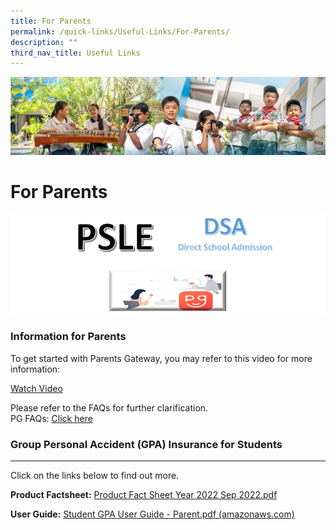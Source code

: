 ```yaml
---
title: For Parents
permalink: /quick-links/Useful-Links/For-Parents/
description: ""
third_nav_title: Useful Links
---
```

![](/images/AboutUs.jpg)


For Parents
===========

![](/images/ForParent.png)

### **Information for Parents**


To get started with Parents Gateway, you may refer to this video for more information:

[Watch Video](https://www.youtube.com/embed/tW9jwyuovOo)

Please refer to the FAQs for further clarification.<br>
PG FAQs: [Click here](https://pg.moe.edu.sg/faq)

### **Group Personal Accident (GPA) Insurance for Students**
----------------------------------------------------

Click on the links below to find out more.  
  
<b>Product Factsheet:</b>&nbsp;[Product Fact Sheet Year 2022 Sep 2022.pdf](/files/Product%20Fact%20Sheet%20Year%202022%20Sep%202022.pdf)

<b>User Guide:</b>&nbsp;[Student GPA User Guide - Parent.pdf (amazonaws.com)](/files/StudentGPAUserGuide-Parent.pdf)
